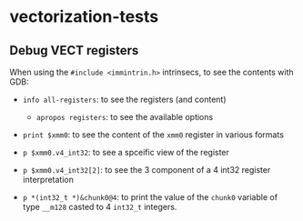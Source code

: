 # vectorization-tests

## Debug VECT registers

When using the `#include <immintrin.h>` intrinsecs, to see the contents with GDB:

- `info all-registers`: to see the registers (and content)
    + `apropos registers`: to see the available options
- `print $xmm0`: to see the content of the `xmm0` register in various formats
- `p $xmm0.v4_int32`: to see a spceific view of the register
- `p $xmm0.v4_int32[2]`: to see the 3 component of a 4 int32 register interpretation

- `p *(int32_t *)&chunk0@4`: to print the value of the `chunk0` variable of type `__m128` casted to 4 `int32_t` integers.
